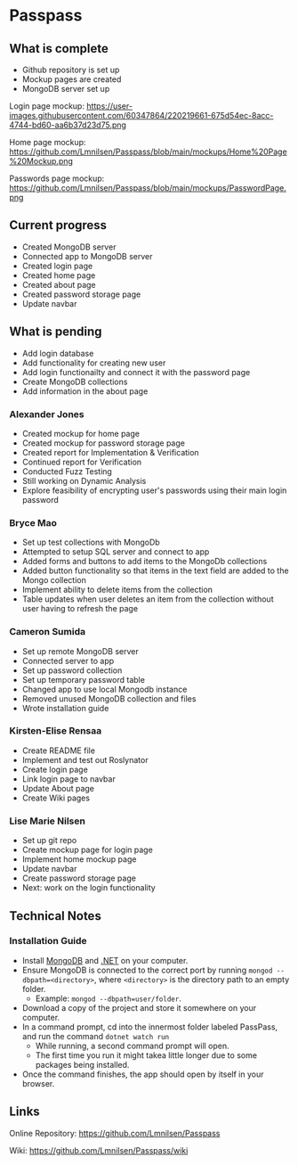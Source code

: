 # Passpass 

## What is complete

* Github repository is set up
* Mockup pages are created
* MongoDB server set up

Login page mockup:
https://user-images.githubusercontent.com/60347864/220219661-675d54ec-8acc-4744-bd60-aa6b37d23d75.png

Home page mockup:
https://github.com/Lmnilsen/Passpass/blob/main/mockups/Home%20Page%20Mockup.png

Passwords page mockup:
https://github.com/Lmnilsen/Passpass/blob/main/mockups/PasswordPage.png

## Current progress
* Created MongoDB server
* Connected app to MongoDB server
* Created login page
* Created home page
* Created about page
* Created password storage page
* Update navbar


## What is pending
* Add login database
* Add functionality for creating new user
* Add login functionailty and connect it with the password page
* Create MongoDB collections
* Add information in the about page


### Alexander Jones
* Created mockup for home page
* Created mockup for password storage page
* Created report for Implementation & Verification
* Continued report for Verification
* Conducted Fuzz Testing
* Still working on Dynamic Analysis
* Explore feasibility of encrypting user's passwords using their main login password

### Bryce Mao
* Set up test collections with MongoDb 
* Attempted to setup SQL server and connect to app
* Added forms and buttons to add items to the MongoDb collections
* Added button functionality so that items in the text field are added to the Mongo collection
* Implement ability to delete items from the collection
* Table updates when user deletes an item from the collection without user having to refresh the page

### Cameron Sumida
* Set up remote MongoDB server
* Connected server to app
* Set up password collection
* Set up temporary password table
* Changed app to use local Mongodb instance
* Removed unused MongoDB collection and files
* Wrote installation guide

### Kirsten-Elise Rensaa
* Create README file
* Implement and test out Roslynator
* Create login page
* Link login page to navbar
* Update About page
* Create Wiki pages

### Lise Marie Nilsen
* Set up git repo
* Create mockup page for login page
* Implement home mockup page
* Update navbar
* Create password storage page
* Next: work on the login functionality

## Technical Notes

### Installation Guide
* Install [MongoDB](https://www.mongodb.com/docs/manual/administration/install-community/) and [.NET](https://dotnet.microsoft.com/en-us/download) on your computer.
* Ensure MongoDB is connected to the correct port by running ``mongod --dbpath=<directory>``, where ``<directory>`` is the directory path to an empty folder.
  * Example: ``mongod --dbpath=user/folder``.
* Download a copy of the project and store it somewhere on your computer.
* In a command prompt, cd into the innermost folder labeled PassPass, and run the command ``dotnet watch run``
  * While running, a second command prompt will open.
  * The first time you run it might takea little longer due to some packages being installed.
* Once the command finishes, the app should open by itself in your browser.

## Links
Online Repository:
https://github.com/Lmnilsen/Passpass

Wiki:
https://github.com/Lmnilsen/Passpass/wiki

